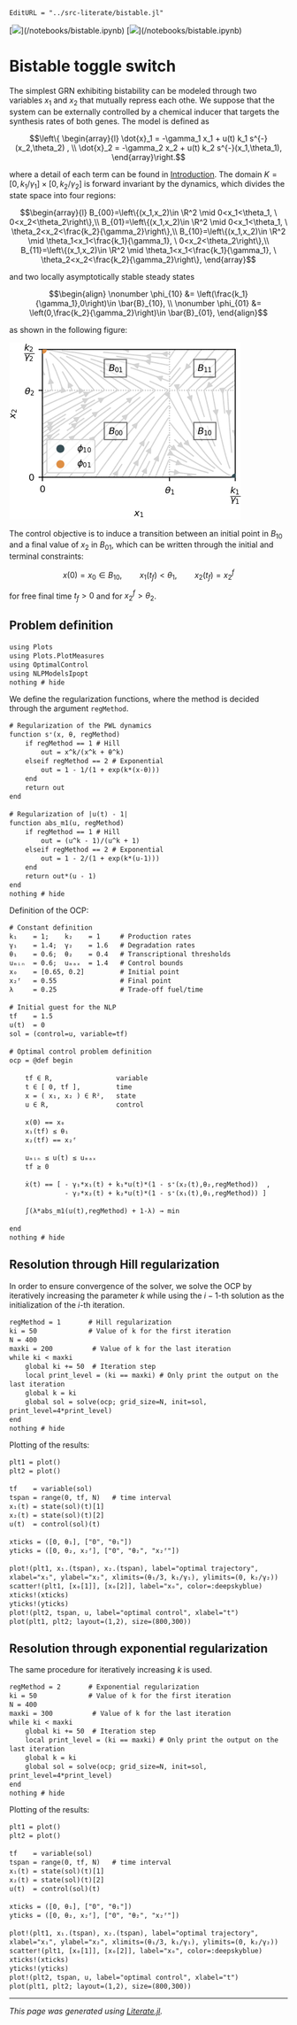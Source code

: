 ```@meta
EditURL = "../src-literate/bistable.jl"
```

[![](https://mybinder.org/badge_logo.svg)](<unknown>/notebooks/bistable.ipynb)
[![](https://img.shields.io/badge/show-nbviewer-579ACA.svg)](<unknown>/notebooks/bistable.ipynb)

# Bistable toggle switch

The simplest GRN exhibiting bistability can be modeled through two variables $x_1$ and $x_2$ that mutually repress each othe. We suppose that the system can be externally controlled by a chemical inducer that targets the synthesis rates of both genes. The model is defined as
```math
\left\{ \begin{array}{l}
\dot{x}_1 = -\gamma_1 x_1 + u(t) k_1 s^{-}(x_2,\theta_2) , \\
\dot{x}_2 = -\gamma_2 x_2 + u(t) k_2  s^{-}(x_1,\theta_1),
\end{array}\right.
```
where a detail of each term can be found in [Introduction](index.md#context). The domain $K=[0,k_1 / \gamma_1]\times [0,k_2 / \gamma_2]$ is forward invariant by the dynamics, which divides the state space into four regions:
```math
\begin{array}{l}
B_{00}=\left\{(x_1,x_2)\in \R^2 \mid 0<x_1<\theta_1, \ 0<x_2<\theta_2\right\},\\
B_{01}=\left\{(x_1,x_2)\in \R^2 \mid 0<x_1<\theta_1, \ \theta_2<x_2<\frac{k_2}{\gamma_2}\right\},\\
B_{10}=\left\{(x_1,x_2)\in \R^2 \mid \theta_1<x_1<\frac{k_1}{\gamma_1}, \ 0<x_2<\theta_2\right\},\\
B_{11}=\left\{(x_1,x_2)\in \R^2 \mid \theta_1<x_1<\frac{k_1}{\gamma_1}, \ \theta_2<x_2<\frac{k_2}{\gamma_2}\right\},
\end{array}
```
and two locally asymptotically stable steady states
```math
\begin{align}
    \nonumber \phi_{10} &= \left(\frac{k_1}{\gamma_1},0\right)\in \bar{B}_{10}, \\
    \nonumber \phi_{01} &= \left(0,\frac{k_2}{\gamma_2}\right)\in \bar{B}_{01},
\end{align}
```
as shown in the following figure:

![Alt Text](bistable.png)

The control objective is to induce a transition between an initial point in $B_{10}$ and a final value of $x_2$ in $B_{01}$, which can be written through the initial and terminal constraints:
```math
    x(0) = x_0 \in B_{10}, \qquad x_1(t_f) < \theta_1, \qquad x_2(t_f) = x_2^f
```
for free final time $t_f > 0$ and for $x_2^f > \theta_2$.

## Problem definition

````@example bistable
using Plots
using Plots.PlotMeasures
using OptimalControl
using NLPModelsIpopt
nothing # hide
````

We define the regularization functions, where the method is decided through the argument `regMethod`.

````@example bistable
# Regularization of the PWL dynamics
function s⁺(x, θ, regMethod)
    if regMethod == 1 # Hill
        out = x^k/(x^k + θ^k)
    elseif regMethod == 2 # Exponential
        out = 1 - 1/(1 + exp(k*(x-θ)))
    end
    return out
end

# Regularization of |u(t) - 1|
function abs_m1(u, regMethod)
    if regMethod == 1 # Hill
        out = (u^k - 1)/(u^k + 1)
    elseif regMethod == 2 # Exponential
        out = 1 - 2/(1 + exp(k*(u-1)))
    end
    return out*(u - 1)
end
nothing # hide
````

Definition of the OCP:

````@example bistable
# Constant definition
k₁    = 1;    k₂    = 1     # Production rates
γ₁    = 1.4;  γ₂    = 1.6   # Degradation rates
θ₁    = 0.6;  θ₂    = 0.4   # Transcriptional thresholds
uₘᵢₙ  = 0.6;  uₘₐₓ  = 1.4   # Control bounds
x₀    = [0.65, 0.2]         # Initial point
x₂ᶠ   = 0.55                # Final point
λ     = 0.25                # Trade-off fuel/time

# Initial guest for the NLP
tf    = 1.5
u(t)  = 0
sol = (control=u, variable=tf)

# Optimal control problem definition
ocp = @def begin

    tf ∈ R,                variable
    t ∈ [ 0, tf ],         time
    x = ( x₁, x₂ ) ∈ R²,   state
    u ∈ R,                 control

    x(0) == x₀
    x₁(tf) ≤ θ₁
    x₂(tf) == x₂ᶠ

    uₘᵢₙ ≤ u(t) ≤ uₘₐₓ
    tf ≥ 0

    ẋ(t) == [ - γ₁*x₁(t) + k₁*u(t)*(1 - s⁺(x₂(t),θ₂,regMethod))  ,
              - γ₂*x₂(t) + k₂*u(t)*(1 - s⁺(x₁(t),θ₁,regMethod)) ]

    ∫(λ*abs_m1(u(t),regMethod) + 1-λ) → min

end
nothing # hide
````

## Resolution through Hill regularization

In order to ensure convergence of the solver, we solve the OCP by iteratively increasing the parameter $k$ while using the $i-1$-th solution as the initialization of the $i$-th iteration.

````@example bistable
regMethod = 1       # Hill regularization
ki = 50             # Value of k for the first iteration
N = 400
maxki = 200          # Value of k for the last iteration
while ki < maxki
    global ki += 50  # Iteration step
    local print_level = (ki == maxki) # Only print the output on the last iteration
    global k = ki
    global sol = solve(ocp; grid_size=N, init=sol, print_level=4*print_level)
end
nothing # hide
````

Plotting of the results:

````@example bistable
plt1 = plot()
plt2 = plot()

tf    = variable(sol)
tspan = range(0, tf, N)   # time interval
x₁(t) = state(sol)(t)[1]
x₂(t) = state(sol)(t)[2]
u(t)  = control(sol)(t)

xticks = ([0, θ₁], ["0", "θ₁"])
yticks = ([0, θ₂, x₂ᶠ], ["0", "θ₂", "x₂ᶠ"])

plot!(plt1, x₁.(tspan), x₂.(tspan), label="optimal trajectory", xlabel="x₁", ylabel="x₂", xlimits=(θ₁/3, k₁/γ₁), ylimits=(0, k₂/γ₂))
scatter!(plt1, [x₀[1]], [x₀[2]], label="x₀", color=:deepskyblue)
xticks!(xticks)
yticks!(yticks)
plot!(plt2, tspan, u, label="optimal control", xlabel="t")
plot(plt1, plt2; layout=(1,2), size=(800,300))
````

## Resolution through exponential regularization

The same procedure for iteratively increasing $k$ is used.

````@example bistable
regMethod = 2       # Exponential regularization
ki = 50             # Value of k for the first iteration
N = 400
maxki = 300          # Value of k for the last iteration
while ki < maxki
    global ki += 50  # Iteration step
    local print_level = (ki == maxki) # Only print the output on the last iteration
    global k = ki
    global sol = solve(ocp; grid_size=N, init=sol, print_level=4*print_level)
end
nothing # hide
````

Plotting of the results:

````@example bistable
plt1 = plot()
plt2 = plot()

tf    = variable(sol)
tspan = range(0, tf, N)   # time interval
x₁(t) = state(sol)(t)[1]
x₂(t) = state(sol)(t)[2]
u(t)  = control(sol)(t)

xticks = ([0, θ₁], ["0", "θ₁"])
yticks = ([0, θ₂, x₂ᶠ], ["0", "θ₂", "x₂ᶠ"])

plot!(plt1, x₁.(tspan), x₂.(tspan), label="optimal trajectory", xlabel="x₁", ylabel="x₂", xlimits=(θ₁/3, k₁/γ₁), ylimits=(0, k₂/γ₂))
scatter!(plt1, [x₀[1]], [x₀[2]], label="x₀", color=:deepskyblue)
xticks!(xticks)
yticks!(yticks)
plot!(plt2, tspan, u, label="optimal control", xlabel="t")
plot(plt1, plt2; layout=(1,2), size=(800,300))
````

---

*This page was generated using [Literate.jl](https://github.com/fredrikekre/Literate.jl).*

